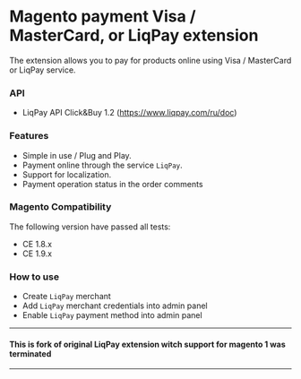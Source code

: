 # Magento payment Visa / MasterCard, or LiqPay extension 
The extension allows you to pay for products online using  Visa / MasterCard or LiqPay service.
       
### API
* LiqPay API Click&Buy 1.2 (https://www.liqpay.com/ru/doc)

### Features
* Simple in use / Plug and Play.
* Payment online through the service `LiqPay`.
* Support for localization.
* Payment operation status in the order comments

### Magento Compatibility
The following version have passed all tests:
* CE 1.8.x
* CE 1.9.x

### How to use
* Create `LiqPay` merchant
* Add `LiqPay` merchant credentials into admin panel
* Enable `LiqPay` payment method into admin panel


-------------------------------------------------------------------------------------------------------------------------------
#### This is fork of original LiqPay extension witch support for magento 1 was terminated
------------------------------------------------------------------------------------------------------------------------------- 
